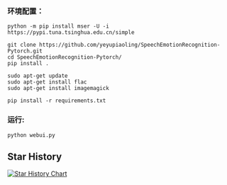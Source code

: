### 环境配置：

```shell
python -m pip install mser -U -i https://pypi.tuna.tsinghua.edu.cn/simple
```

```shell
git clone https://github.com/yeyupiaoling/SpeechEmotionRecognition-Pytorch.git
cd SpeechEmotionRecognition-Pytorch/
pip install .
```

```shell
sudo apt-get update
sudo apt-get install flac
sudo apt-get install imagemagick
```

```shell
pip install -r requirements.txt
```

### 运行:

```shell
python webui.py
```

## Star History

[![Star History Chart](https://api.star-history.com/svg?repos=chinshunyu/video_audio_emotion&type=Date)](https://star-history.com/#chinshunyu/video_audio_emotion&Date)
